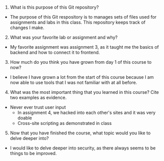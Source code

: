 1. What is this purpose of this Git repository?

- The purpose of this Git respository is to manages sets of files used for assignments
and labs in this class. This repository keeps track of changes I make.

2. What was your favorite lab or assignment and why?

- My favorite assignment was assignment 3, as it taught me the basics of backend and how
to connect it to frontend.

3. How much do you think you have grown from day 1 of this course to now?

- I believe I have grown a lot from the start of this course because I am now able to use
tools that I was not familiar with at all before.

4. What was the most important thing that you learned in this course? Cite two 
examples as evidence.

- Never ever trust user input
	- In assignment 4, we hacked into each other's sites and it was very doable
	- Cross-site scripting as demonstrated in class

5. Now that you have finished the course, what topic would you like to delve 
deeper into?

- I would like to delve deeper into security, as there always seems to be things to be improved.